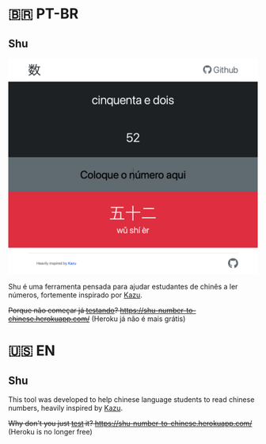 # 🇧🇷 PT-BR

## Shu
![](docs/screenshot.png)

Shu é uma ferramenta pensada para ajudar estudantes de chinês a ler números, fortemente inspirado por [Kazu](http://sebpearce.com/kazu/).

~~Porque não começar já [testando](https://shu-number-to-chinese.herokuapp.com/)? https://shu-number-to-chinese.herokuapp.com/~~ (Heroku já não é mais grátis)

# 🇺🇸 EN

## Shu
This tool was developed to help chinese language students to read chinese numbers, heavily inspired by [Kazu](http://sebpearce.com/kazu/).

~~Why don't you just [test](https://shu-number-to-chinese.herokuapp.com/) it? https://shu-number-to-chinese.herokuapp.com/~~ (Heroku is no longer free)
